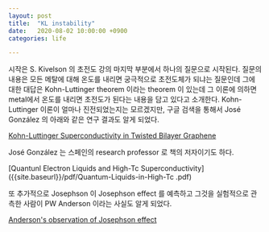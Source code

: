 ```yaml
---
layout: post
title:  "KL instability"
date:   2020-08-02 10:00:00 +0900
categories: life

---
```



시작은 S. Kivelson 의 초전도 강의 마지막 부분에서 하나의 질문으로 시작된다. 질문의 내용은 모든 메탈에 대해 온도를 내리면 궁극적으로 초전도체가 되냐는 질문인데 그에 대한 대답은 Kohn-Luttinger theorem 이라는 theorem 이 있는데 그 이론에 의하면 metal에서 온도를 내리면 초전도가 된다는 내용을 담고 있다고 소개한다. Kohn-Luttinger 이론이 얼마나 진전되었는지는 모르겠지만, 구글 검색을 통해서 José González 의 아래와 같은 연구 결과도 알게 되었다. 

[Kohn-Luttinger Superconductivity in Twisted Bilayer Graphene]({{site.baseurl}}/pdf/KL-instability.pdf)


José González 는 스페인의 research professor 로 책의 저자이기도 하다. 

[Quantunl Electron Liquids and High-Tc Superconductivity]({{site.baseurl}}/pdf/Quantum-Liquids-in-High-Tc .pdf)


또 추가적으로 Josephson 이 Josephson effect 를 예측하고 그것을 실험적으로 관측한 사람이 PW Anderson 이라는 사실도 알게 되었다.

[Anderson's observation of Josephson effect]({{site.baseurl}}/pdf/anderson1963.pdf)


